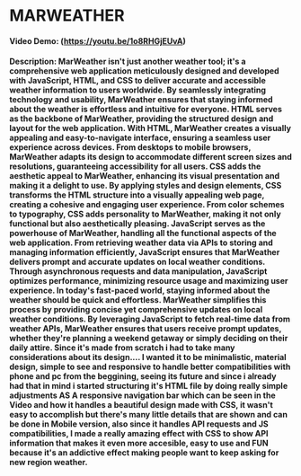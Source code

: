 # MARWEATHER
#### Video Demo:  (https://youtu.be/1o8RHGjEUvA)
#### Description: MarWeather isn't just another weather tool; it's a comprehensive web application meticulously designed and developed with JavaScript, HTML, and CSS to deliver accurate and accessible weather information to users worldwide. By seamlessly integrating technology and usability, MarWeather ensures that staying informed about the weather is effortless and intuitive for everyone. HTML serves as the backbone of MarWeather, providing the structured design and layout for the web application. With HTML, MarWeather creates a visually appealing and easy-to-navigate interface, ensuring a seamless user experience across devices. From desktops to mobile browsers, MarWeather adapts its design to accommodate different screen sizes and resolutions, guaranteeing accessibility for all users. CSS adds the aesthetic appeal to MarWeather, enhancing its visual presentation and making it a delight to use. By applying styles and design elements, CSS transforms the HTML structure into a visually appealing web page, creating a cohesive and engaging user experience. From color schemes to typography, CSS adds personality to MarWeather, making it not only functional but also aesthetically pleasing. JavaScript serves as the powerhouse of MarWeather, handling all the functional aspects of the web application. From retrieving weather data via APIs to storing and managing information efficiently, JavaScript ensures that MarWeather delivers prompt and accurate updates on local weather conditions. Through asynchronous requests and data manipulation, JavaScript optimizes performance, minimizing resource usage and maximizing user experience. In today's fast-paced world, staying informed about the weather should be quick and effortless. MarWeather simplifies this process by providing concise yet comprehensive updates on local weather conditions. By leveraging JavaScript to fetch real-time data from weather APIs, MarWeather ensures that users receive prompt updates, whether they're planning a weekend getaway or simply deciding on their daily attire. Since it's made from scratch i had to take many considerations about its design.... I wanted it to be minimalistic, material design, simple to see and responsive to handle better compatibilities with phone and pc from the beggining, seeing its future and since i already had that in mind i started structuring it's HTML file by doing really simple adjustments AS A responsive navigation bar which can be seen in the Video and how it handles a beautiful design made with CSS, it wasn't easy to accomplish but there's many little details that are shown and can be done in Mobile version, also since it handles API requests and JS compatibilities, I made a really amazing effect with CSS to show API information that makes it even more accesible, easy to use and FUN because it's an addictive effect making people want to keep asking for new region weather.
